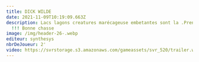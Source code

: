 ```yaml
---
title: DICK WILDE
date: 2021-11-09T10:19:09.663Z
description: Lacs lagons creatures marécageuse embetantes sont la .Prenez garde
  !!! Bonne chasse
image: /img/header-26-.webp
editeur: synthesys
nbrDeJoueur: 2'
video: https://svrstorage.s3.amazonaws.com/gameassets/svr_520/trailer.webm
---
```

